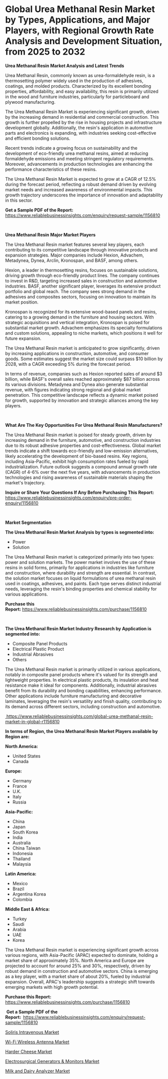 <p><h1>Global Urea Methanal Resin Market by Types, Applications, and Major Players, with Regional Growth Rate Analysis and Development Situation, from 2025 to 2032</h1></p><p><strong>Urea Methanal Resin Market Analysis and Latest Trends</strong></p>
<p><p>Urea Methanal Resin, commonly known as urea-formaldehyde resin, is a thermosetting polymer widely used in the production of adhesives, coatings, and molded products. Characterized by its excellent bonding properties, affordability, and easy availability, this resin is primarily utilized in the wood and furniture industries, particularly for particleboard and plywood manufacturing. </p><p>The Urea Methanal Resin Market is experiencing significant growth, driven by the increasing demand in residential and commercial construction. This growth is further propelled by the rise in housing projects and infrastructure development globally. Additionally, the resin's application in automotive parts and electronics is expanding, with industries seeking cost-effective and efficient bonding solutions. </p><p>Recent trends indicate a growing focus on sustainability and the development of eco-friendly urea methanal resins, aimed at reducing formaldehyde emissions and meeting stringent regulatory requirements. Moreover, advancements in production technologies are enhancing the performance characteristics of these resins. </p><p>The Urea Methanal Resin Market is expected to grow at a CAGR of 12.5% during the forecast period, reflecting a robust demand driven by evolving market needs and increased awareness of environmental impacts. This growth trajectory underscores the importance of innovation and adaptability in this sector.</p></p>
<p><strong>Get a Sample PDF of the Report:&nbsp;</strong> <a href="https://www.reliablebusinessinsights.com/enquiry/request-sample/1156810?utm_campaign=96&utm_medium=2&utm_source=Github&utm_content=ia&utm_term=21032025&utm_id=urea-methanal-resin">https://www.reliablebusinessinsights.com/enquiry/request-sample/1156810</a></p>
<p>&nbsp;</p>
<p><strong>Urea Methanal Resin Major Market Players</strong></p>
<p><p>The Urea Methanal Resin market features several key players, each contributing to its competitive landscape through innovative products and expansion strategies. Major companies include Hexion, Advachem, Metadynea, Dynea, Arclin, Kronospan, and BASF, among others.</p><p>Hexion, a leader in thermosetting resins, focuses on sustainable solutions, driving growth through eco-friendly product lines. The company continues to invest in R&D, targeting increased sales in construction and automotive industries. BASF, another significant player, leverages its extensive product portfolio and global reach. The company sees strong demand in the adhesives and composites sectors, focusing on innovation to maintain its market position.</p><p>Kronospan is recognized for its extensive wood-based panels and resins, catering to a growing demand in the furniture and housing sectors. With strategic acquisitions and vertical integration, Kronospan is poised for substantial market growth. Advachem emphasizes its specialty formulations and custom solutions, appealing to niche markets, which positions it well for future expansion.</p><p>The Urea Methanal Resin market is anticipated to grow significantly, driven by increasing applications in construction, automotive, and consumer goods. Some estimates suggest the market size could surpass $10 billion by 2028, with a CAGR exceeding 5% during the forecast period.</p><p>In terms of revenue, companies such as Hexion reported sales of around $3 billion, while BASF's overall sales reached approximately $87 billion across its various divisions. Metadynea and Dynea also generate substantial revenue, with figures indicating strong regional and global market penetration. This competitive landscape reflects a dynamic market poised for growth, supported by innovation and strategic alliances among the key players.</p></p>
<p>&nbsp;</p>
<p><strong>What Are The Key Opportunities For Urea Methanal Resin Manufacturers?</strong></p>
<p><p>The Urea Methanal Resin market is poised for steady growth, driven by increasing demand in the furniture, automotive, and construction industries due to its robust adhesive properties and cost-effectiveness. Global market trends indicate a shift towards eco-friendly and low-emission alternatives, likely accelerating the development of bio-based resins. Key regions, including Asia-Pacific, exhibit high consumption rates fueled by rapid industrialization. Future outlook suggests a compound annual growth rate (CAGR) of 4-6% over the next five years, with advancements in production technologies and rising awareness of sustainable materials shaping the market's trajectory.</p></p>
<p><strong>Inquire or Share Your Questions If Any Before Purchasing This Report:</strong> <a href="https://www.reliablebusinessinsights.com/enquiry/pre-order-enquiry/1156810?utm_campaign=96&utm_medium=2&utm_source=Github&utm_content=ia&utm_term=21032025&utm_id=urea-methanal-resin">https://www.reliablebusinessinsights.com/enquiry/pre-order-enquiry/1156810</a></p>
<p>&nbsp;</p>
<p><strong>Market Segmentation</strong></p>
<p><strong>The Urea Methanal Resin Market Analysis by types is segmented into:</strong></p>
<p><ul><li>Power</li><li>Solution</li></ul></p>
<p><p>The Urea Methanal Resin market is categorized primarily into two types: power and solution markets. The power market involves the use of these resins in solid forms, primarily for applications in industries like furniture and construction, where durability and strength are essential. In contrast, the solution market focuses on liquid formulations of urea methanal resin used in coatings, adhesives, and paints. Each type serves distinct industrial needs, leveraging the resin's binding properties and chemical stability for various applications.</p></p>
<p><strong>Purchase this Report:&nbsp;</strong><a href="https://www.reliablebusinessinsights.com/purchase/1156810?utm_campaign=96&utm_medium=2&utm_source=Github&utm_content=ia&utm_term=21032025&utm_id=urea-methanal-resin">https://www.reliablebusinessinsights.com/purchase/1156810</a></p>
<p>&nbsp;</p>
<p><strong>The Urea Methanal Resin Market Industry Research by Application is segmented into:</strong></p>
<p><ul><li>Composite Panel Products</li><li>Electrical Plastic Product</li><li>Industrial Abrasives</li><li>Others</li></ul></p>
<p><p>The Urea Methanal Resin market is primarily utilized in various applications, notably in composite panel products where it's valued for its strength and lightweight properties. In electrical plastic products, its insulation and heat resistance make it ideal for components. Additionally, industrial abrasives benefit from its durability and bonding capabilities, enhancing performance. Other applications include furniture manufacturing and decorative laminates, leveraging the resin's versatility and finish quality, contributing to its demand across different sectors, including construction and automotive.</p></p>
<p><a href="https://www.reliablebusinessinsights.com/global-urea-methanal-resin-market-in-global-r1156810?utm_campaign=96&utm_medium=2&utm_source=Github&utm_content=ia&utm_term=21032025&utm_id=urea-methanal-resin">&nbsp;https://www.reliablebusinessinsights.com/global-urea-methanal-resin-market-in-global-r1156810</a></p>
<p><strong>In terms of Region, the Urea Methanal Resin Market Players available by Region are:</strong></p>
<p>
    <p> <strong> North America: </strong>
        <ul>
            <li>United States</li>
            <li>Canada</li>
        </ul>
        </p> 
    <p> <strong> Europe: </strong>
        <ul>
            <li>Germany</li>
            <li>France</li>
            <li>U.K.</li>
            <li>Italy</li>
            <li>Russia</li>
        </ul>
        </p> 
    <p> <strong> Asia-Pacific: </strong>
        <ul>
            <li>China</li>
            <li>Japan</li>
            <li>South Korea</li>
            <li>India</li>
            <li>Australia</li>
            <li>China Taiwan</li>
            <li>Indonesia</li>
            <li>Thailand</li>
            <li>Malaysia</li>
        </ul>
        </p> 
    <p> <strong> Latin America: </strong>
        <ul>
            <li>Mexico</li>
            <li>Brazil</li>
            <li>Argentina Korea</li>
            <li>Colombia</li>
        </ul>
        </p> 
    <p> <strong> Middle East & Africa: </strong>
        <ul>
            <li>Turkey</li>
            <li>Saudi</li>
            <li>Arabia</li>
            <li>UAE</li>
            <li>Korea</li>
        </ul>
    </p>
    </p>
<p><p>The Urea Methanal Resin market is experiencing significant growth across various regions, with Asia-Pacific (APAC) expected to dominate, holding a market share of approximately 35%. North America and Europe are projected to account for around 25% and 30%, respectively, driven by robust demand in construction and automotive sectors. China is emerging as a key player, with a market share of about 20%, fueled by industrial expansion. Overall, APAC's leadership suggests a strategic shift towards emerging markets with high growth potential.</p></p>
<p><strong>Purchase this Report: </strong><a href="https://www.reliablebusinessinsights.com/purchase/1156810?utm_campaign=96&utm_medium=2&utm_source=Github&utm_content=ia&utm_term=21032025&utm_id=urea-methanal-resin">https://www.reliablebusinessinsights.com/purchase/1156810</a></p>
<p>&nbsp;<strong>Get a Sample PDF of the Report:&nbsp;&nbsp;</strong><a href="https://www.reliablebusinessinsights.com/enquiry/request-sample/1156810?utm_campaign=96&utm_medium=2&utm_source=Github&utm_content=ia&utm_term=21032025&utm_id=urea-methanal-resin">https://www.reliablebusinessinsights.com/enquiry/request-sample/1156810</a></p>
<p><strong></strong></p>
<p><p><a href="https://github.com/ummulmzu/Market-Research-Report-List-1/blob/main/soliris-intravenous-market.md?utm_campaign=96&utm_medium=2&utm_source=Github&utm_content=ia&utm_term=21032025&utm_id=urea-methanal-resin">Soliris Intravenous Market</a></p><p><a href="https://github.com/kecixayaab/Market-Research-Report-List-1/blob/main/wi-fi-wireless-antenna-market.md?utm_campaign=96&utm_medium=2&utm_source=Github&utm_content=ia&utm_term=21032025&utm_id=urea-methanal-resin">Wi-Fi Wireless Antenna Market</a></p><p><a href="https://github.com/gilerzelko7a/Market-Research-Report-List-1/blob/main/harder-cheese-market.md?utm_campaign=96&utm_medium=2&utm_source=Github&utm_content=ia&utm_term=21032025&utm_id=urea-methanal-resin">Harder Cheese Market</a></p><p><a href="https://github.com/sentoljinqiu/Market-Research-Report-List-1/blob/main/electrosurgical-generators-monitors-market.md?utm_campaign=96&utm_medium=2&utm_source=Github&utm_content=ia&utm_term=21032025&utm_id=urea-methanal-resin">Electrosurgical Generators & Monitors Market</a></p><p><a href="https://github.com/nwokechock6s/Market-Research-Report-List-1/blob/main/milk-and-dairy-analyzer-market.md?utm_campaign=96&utm_medium=2&utm_source=Github&utm_content=ia&utm_term=21032025&utm_id=urea-methanal-resin">Milk and Dairy Analyzer Market</a></p></p>
